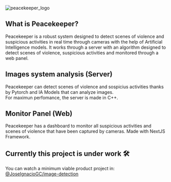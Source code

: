 
![peacekeeper_logo](https://github.com/user-attachments/assets/baf56e3a-c584-4cf5-bbc6-fe4879ad57fb)


## What is Peacekeeper? 

Peacekeeper is a robust system designed to detect scenes of violence and suspicious activities in real time through cameras with the help of Artificial Intelligence models.
It works through a server with an algorithm designed to detect scenes of violence, suspicious activities and monitored through a web panel.

## Images system analysis (Server)

Peacekeeper can detect scenes of violence and sospicius activities thanks by Pytorch and IA Models that can analyze images.<br>For maximun perfomance, the server is made in C++.

## Monitor Panel (Web)

Peacekeeper has a dashboard to monitor all suspicious activities and scenes of violence that have been captured by cameras. Made with NextJS Framework.


## Currently this project is under work 🛠️

You can watch a minimum viable product project in: [@JoseIgnacioGC/image-detection](https://github.com/JoseIgnacioGC/image-detection)


